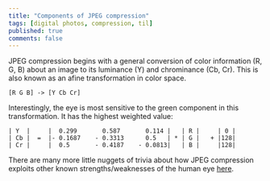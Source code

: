 ```yaml
---
title: "Components of JPEG compression"
tags: [digital photos, compression, til]
published: true
comments: false
---
```


JPEG compression begins with a general conversion of color information (R, G, B) about an image to its luminance (Y) and chrominance (Cb, Cr). This is also known as an afine transformation in color space.

`[R G B] -> [Y Cb Cr]`

Interestingly, the eye is most sensitive to the green component in this transformation. It has the highest weighted value:

```
| Y  |     |  0.299       0.587       0.114 |   | R |     | 0 |
| Cb |  =  |- 0.1687    - 0.3313      0.5   | * | G |   + |128|
| Cr |     |  0.5       - 0.4187    - 0.0813|   | B |     |128|
```

There are many more little nuggets of trivia about how JPEG compression exploits other known strengths/weaknesses of the human eye [here](http://www.opennet.ru/docs/formats/jpeg.txt).
